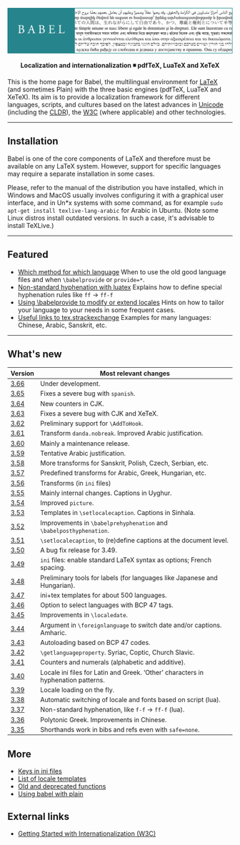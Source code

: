 ![Babel](media/babel-top.png)

<p align='center'>
<strong>Localization and internationalization ◾ pdfTeX, LuaTeX and XeTeX</strong>
</p>

This is the home page for Babel, the multilingual environment for
[LaTeX](https://www.latex-project.org/)
(and sometimes Plain) with the three basic engines (pdfTeX, LuaTeX and
XeTeX). Its aim is to provide a localization framework for different
languages, scripts, and cultures based on the latest advances in
[Unicode](https://home.unicode.org/) (including the
[CLDR](http://cldr.unicode.org/)), the
[W3C](https://www.w3.org/groups/wg/i18n-core/publications) (where
applicable) and other technologies.

-----------------------

## Installation

Babel is one of the core components of LaTeX and therefore must be
available on any LaTeX system. However, support for specific languages
may require a separate installation in some cases.

Please, refer to the manual of the distribution you have installed,
which in Windows and MacOS usually involves configuring it with a
graphical user interface, and in Un*x systems with some command, as for
example `sudo apt-get install texlive-lang-arabic` for Arabic in
Ubuntu. (Note some Linux distros install outdated versions. In such a
case, it's advisable to install TeXLive.)

-----------------------

## Featured 

* [Which method for which language](guides/which-method-for-which-language.html)
  When to use the old good language files and when `\babelprovide` or `provide=*`.
* [Non-standard hyphenation with  luatex](guides/non-standard-hyphenation-with-luatex.html)
  Explains how to define special hyphenation rules like `ff` → `ff-f`
* [Using \babelprovide to modify or extend locales](guides/using-babelprovide-to-modify-or-extend-locales.html)
  Hints on how to tailor your language to your needs in some frequent cases.
* [Useful links to tex.strackexchange](guides/useful-links-to-tex.stackexchange.html)
  Examples for many languages: Chinese, Arabic, Sanskrit, etc.

---------------------------

## What's new 

| Version | Most relevant changes
| --- | --- |
| [3.66](news/whats-new-in-babel-3.66.html) | Under development.
| [3.65](news/whats-new-in-babel-3.65.html) | Fixes a severe bug with `spanish`.
| [3.64](news/whats-new-in-babel-3.64.html) | New counters in CJK. 
| [3.63](news/whats-new-in-babel-3.63.html) | Fixes a severe bug with CJK and XeTeX.
| [3.62](news/whats-new-in-babel-3.62.html) | Preliminary support for `\AddToHook`.
| [3.61](news/whats-new-in-babel-3.61.html) | Transform `danda.nobreak`. Improved Arabic justification.
| [3.60](news/whats-new-in-babel-3.60.html) | Mainly a maintenance release.
| [3.59](news/whats-new-in-babel-3.59.html) | Tentative Arabic justification.
| [3.58](news/whats-new-in-babel-3.58.html) | More transforms for Sanskrit, Polish, Czech, Serbian, etc.
| [3.57](news/whats-new-in-babel-3.57.html) | Predefined transforms for Arabic, Greek, Hungarian, etc.
| [3.56](news/whats-new-in-babel-3.56.html) | Transforms (in `ini` files) |
| [3.55](news/whats-new-in-babel-3.55.html) | Mainly internal changes. Captions in Uyghur. |
| [3.54](news/whats-new-in-babel-3.54.html) | Improved `picture`. |
| [3.53](news/whats-new-in-babel-3.53.html) | Templates in `\setlocalecaption`. Captions in Sinhala. |
| [3.52](news/whats-new-in-babel-3.52.html) | Improvements in `\babelprehyphenation` and `\babelposthyphenation`. |
| [3.51](news/whats-new-in-babel-3.51.html) | `\setlocalecaption`, to (re)define captions at the document level. |
| [3.50](news/whats-new-in-babel-3.50.html) | A bug fix release for 3.49. |
| [3.49](news/whats-new-in-babel-3.49.html) | `ini` files: enable standard LaTeX syntax as options; French spacing. |
| [3.48](news/whats-new-in-babel-3.48.html) | Preliminary tools for labels (for languages like Japanese and Hungarian). |
| [3.47](news/whats-new-in-babel-3.47.html) | ini+tex templates for about 500 languages.  |
| [3.46](news/whats-new-in-babel-3.46.html) | Option to select languages with BCP 47 tags. |
| [3.45](news/whats-new-in-babel-3.45.html) | Improvements in `\localedate`. |
| [3.44](news/whats-new-in-babel-3.44.html) | Argument in `\foreignlanguage` to switch date and/or captions. Amharic. |
| [3.43](news/whats-new-in-babel-3.43.html) | Autoloading based on BCP 47 codes. |
| [3.42](news/whats-new-in-babel-3.42.html) | `\getlanguageproperty`. Syriac, Coptic, Church Slavic. |
| [3.41](news/whats-new-in-babel-3.41.html) | Counters and numerals (alphabetic and additive). |
| [3.40](news/whats-new-in-babel-3.40.html) | Locale ini files for Latin and Greek. ‘Other’ characters in hyphenation patterns. |
| [3.39](news/whats-new-in-babel-3.39.html) | Locale loading on the fly. |
| [3.38](news/whats-new-in-babel-3.38.html) | Automatic switching of locale and fonts based on script (lua). |
| [3.37](news/whats-new-in-babel-3.37.html) | Non-standard hyphenation, like `f-f` → `ff-f` (lua). |
| [3.36](news/whats-new-in-babel-3.36.html) | Polytonic Greek. Improvements in Chinese. |
| [3.35](news/whats-new-in-babel-3.35.html) | Shorthands work in bibs and refs even with `safe=none`. |

## More

* [Keys in ini files](guides/keys-in-ini-files.html)
* [List of locale templates](guides/list-of-locale-templates.html)
* [Old and deprecated functions](guides/old-and-deprecated-functions.html)
* [Using babel with plain](guides/using-babel-with-plain.html)

## External links

* [Getting Started with Internationalization
  (W3C)](https://www.w3.org/International/getting-started/index.en)